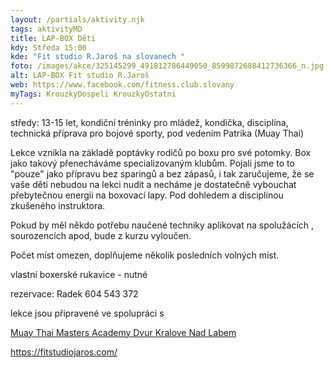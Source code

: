 ```yaml
---
layout: /partials/aktivity.njk
tags: aktivityMD
title: LAP-BOX Děti
kdy: Středa 15:00
kde: "Fit studio R.Jaroš na slovanech "
foto: /images/akce/325145299_491812786449050_8599872688412736366_n.jpg
alt: LAP-BOX Fit studio R.Jaroš
web: https://www.facebook.com/fitness.club.slovany
myTags: KrouzkyDospeli KrouzkyOstatni
---
```

<!--StartFragment-->

středy: 13-15 let, kondiční tréninky pro mládež, kondička, disciplína, technická příprava pro bojové sporty, pod vedením Patrika (Muay Thai)

Lekce vznikla na základě poptávky rodičů po boxu pro své potomky. Box jako takový přenecháváme specializovaným klubům. Pojali jsme to to "pouze" jako přípravu bez sparingů a bez zápasů, i tak zaručujeme, že se vaše děti nebudou na lekci nudit a necháme je dostatečně vybouchat přebytečnou energii na boxovací lapy. Pod dohledem a disciplínou zkušeného instruktora.

Pokud by měl někdo potřebu naučené techniky aplikovat na spolužácích , sourozencích apod, bude z kurzu vyloučen.

Počet míst omezen, doplňujeme několik posledních volných míst.

vlastní boxerské rukavice - nutné

rezervace: Radek 604 543 372

lekce jsou připravené ve spolupráci s

[Muay Thai Masters Academy Dvur Kralove Nad Labem](https://www.facebook.com/profile.php?id=100054686923082&__cft__[0]=AZVbxKGFNGt6ZfeHGIZ7CXxJOkav9Ho01DbRc6MxgoUvnklH5WITNbDlZaV-mXyDWU1AldVi-lwbcikE6Yw7ouX9JU3s8ZzJ-8uLVvj93DdIO6wyCl-jJ_Ll5GoaXd-UZCBLck7vIBemqU_otWOVVqnpiPnyEMoCw22ihPhVO5F-BSoSuqEKL-E8LzAVM9hGSvU&__tn__=-]K-R)

<!--EndFragment-->

https://fitstudiojaros.com/